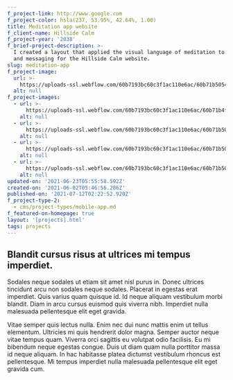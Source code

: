 ```yaml
---
f_project-link: http://www.google.com
f_project-color: hsla(237, 53.95%, 42.64%, 1.00)
title: Meditation app website
f_client-name: Hillside Calm
f_project-year: '2038'
f_brief-project-description: >-
  I created a layout that applied the visual language of meditation to the brand
  and messaging for the Hillside Calm website.
slug: meditation-app
f_project-image:
  url: >-
    https://uploads-ssl.webflow.com/60b7193bc60c3f1ac110e6ac/60b71b505424bc4470d2493a_5fa3087f7a7638e3925f0272_Blue-mountains.jpeg
  alt: null
f_project-images:
  - url: >-
      https://uploads-ssl.webflow.com/60b7193bc60c3f1ac110e6ac/60b71b4f5424bc69ced24939_5fa30889fb33792e32e2dff0_Blue-color.jpeg
    alt: null
  - url: >-
      https://uploads-ssl.webflow.com/60b7193bc60c3f1ac110e6ac/60b71b505424bcf709d2493c_5fa30889591e033a1a45ee89_Blue-eye.jpeg
    alt: null
  - url: >-
      https://uploads-ssl.webflow.com/60b7193bc60c3f1ac110e6ac/60b71b505424bc6c9bd2493b_5fa30888243554d0cb14c4e2_Rainbow.jpeg
    alt: null
  - url: >-
      https://uploads-ssl.webflow.com/60b7193bc60c3f1ac110e6ac/60b71b505424bcb096d2493d_5fa308d4e380995fb46ecd27_Red-color.jpeg
    alt: null
updated-on: '2021-06-23T05:55:58.592Z'
created-on: '2021-06-02T05:46:56.286Z'
published-on: '2021-07-12T02:22:52.920Z'
f_project-type-2:
  - cms/project-types/mobile-app.md
f_featured-on-homepage: true
layout: '[projects].html'
tags: projects
---
```


Blandit cursus risus at ultrices mi tempus imperdiet.
-----------------------------------------------------

Sodales neque sodales ut etiam sit amet nisl purus in. Donec ultrices tincidunt arcu non sodales neque sodales. Placerat in egestas erat imperdiet. Quis varius quam quisque id. Id neque aliquam vestibulum morbi blandit. Diam in arcu cursus euismod quis viverra nibh. Imperdiet nulla malesuada pellentesque elit eget gravida.

Vitae semper quis lectus nulla. Enim nec dui nunc mattis enim ut tellus elementum. Ultricies mi quis hendrerit dolor magna. Semper auctor neque vitae tempus quam. Viverra orci sagittis eu volutpat odio facilisis. Eu mi bibendum neque egestas congue. Duis ut diam quam nulla porttitor massa id neque aliquam. In hac habitasse platea dictumst vestibulum rhoncus est pellentesque. Mi tempus imperdiet nulla malesuada pellentesque elit eget gravida cum.
